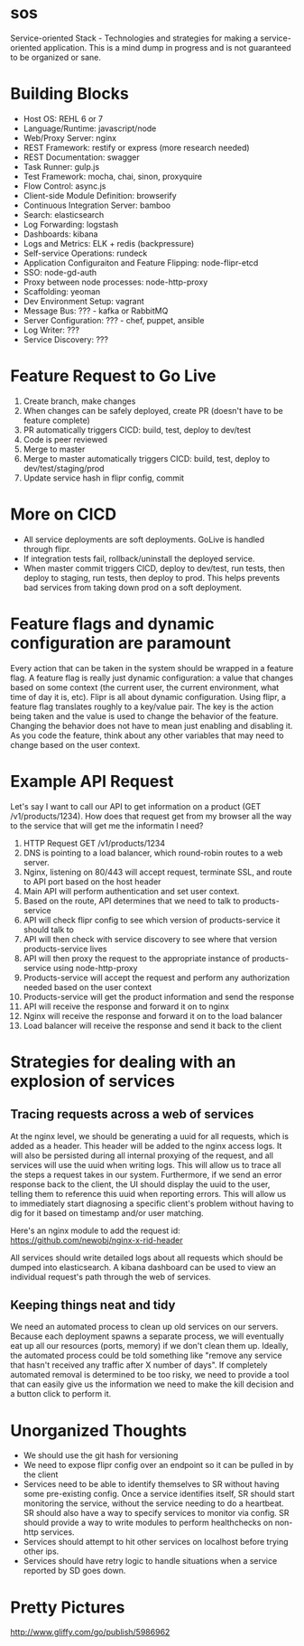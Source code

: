 sos
===

Service-oriented Stack - Technologies and strategies for making a service-oriented application.  This is a mind dump in progress and is not guaranteed to be organized or sane.

# Building Blocks

* Host OS: REHL 6 or 7
* Language/Runtime: javascript/node
* Web/Proxy Server: nginx
* REST Framework: restify or express (more research needed)
* REST Documentation: swagger
* Task Runner: gulp.js
* Test Framework: mocha, chai, sinon, proxyquire
* Flow Control: async.js
* Client-side Module Definition: browserify
* Continuous Integration Server: bamboo
* Search: elasticsearch
* Log Forwarding: logstash
* Dashboards: kibana
* Logs and Metrics: ELK + redis (backpressure)
* Self-service Operations: rundeck
* Application Configuraiton and Feature Flipping: node-flipr-etcd
* SSO: node-gd-auth
* Proxy between node processes: node-http-proxy
* Scaffolding: yeoman
* Dev Environment Setup: vagrant
* Message Bus: ??? - kafka or RabbitMQ
* Server Configuration: ??? - chef, puppet, ansible
* Log Writer: ???
* Service Discovery: ???

# Feature Request to Go Live
1. Create branch, make changes
2. When changes can be safely deployed, create PR (doesn't have to be feature complete)
3. PR automatically triggers CICD: build, test, deploy to dev/test
4. Code is peer reviewed
5. Merge to master
6. Merge to master automatically triggers CICD: build, test, deploy to dev/test/staging/prod
7. Update service hash in flipr config, commit

# More on CICD
* All service deployments are soft deployments.  GoLive is handled through flipr.
* If integration tests fail, rollback/uninstall the deployed service.
* When master commit triggers CICD, deploy to dev/test, run tests, then deploy to staging, run tests, then deploy to prod.  This helps prevents bad services from taking down prod on a soft deployment.

# Feature flags and dynamic configuration are paramount
Every action that can be taken in the system should be wrapped in a feature flag.  A feature flag is really just dynamic configuration: a value that changes based on some context (the current user, the current environment, what time of day it is, etc).  Flipr is all about dynamic configuration.  Using flipr, a feature flag translates roughly to a key/value pair.  The key is the action being taken and the value is used to change the behavior of the feature.  Changing the behavior does not have to mean just enabling and disabling it.  As you code the feature, think about any other variables that may need to change based on the user context.

# Example API Request
Let's say I want to call our API to get information on a product (GET /v1/products/1234).  How does that request get from my browser all the way to the service that will get me the informatin I need?

1. HTTP Request GET /v1/products/1234
2. DNS is pointing to a load balancer, which round-robin routes to a web server.
3. Nginx, listening on 80/443 will accept request, terminate SSL, and route to API port based on the host header
4. Main API will perform authentication and set user context.
5. Based on the route, API determines that we need to talk to products-service
6. API will check flipr config to see which version of products-service it should talk to
7. API will then check with service discovery to see where that version products-service lives
8. API will then proxy the request to the appropriate instance of products-service using node-http-proxy
9. Products-service will accept the request and perform any authorization needed based on the user context
10. Products-service will get the product information and send the response
11. API will receive the response and forward it on to nginx
12. Nginx will receive the response and forward it on to the load balancer
13. Load balancer will receive the response and send it back to the client

# Strategies for dealing with an explosion of services

## Tracing requests across a web of services
At the nginx level, we should be generating a uuid for all requests, which is added as a header.  This header will be added to the nginx access logs.  It will also be persisted during all internal proxying of the request, and all services will use the uuid when writing logs.  This will allow us to trace all the steps a request takes in our system.  Furthermore, if we send an error response back to the client, the UI should display the uuid to the user, telling them to reference this uuid when reporting errors.  This will allow us to immediately start diagnosing a specific client's problem without having to dig for it based on timestamp and/or user matching.

Here's an nginx module to add the request id: https://github.com/newobj/nginx-x-rid-header

All services should write detailed logs about all requests which should be dumped into elasticsearch.  A kibana dashboard can be used to view an individual request's path through the web of services.

## Keeping things neat and tidy
We need an automated process to clean up old services on our servers.  Because each deployment spawns a separate process, we will eventually eat up all our resources (ports, memory) if we don't clean them up.  Ideally, the automated process could be told something like "remove any service that hasn't received any traffic after X number of days".  If completely automated removal is determined to be too risky, we need to provide a tool that can easily give us the information we need to make the kill decision and a button click to perform it.

# Unorganized Thoughts
* We should use the git hash for versioning
* We need to expose flipr config over an endpoint so it can be pulled in by the client
* Services need to be able to identify themselves to SR without having some pre-existing config.  Once a service identifies itself, SR should start monitoring the service, without the service needing to do a heartbeat.  SR should also have a way to specify services to monitor via config.  SR should provide a way to write modules to perform healthchecks on non-http services.
* Services should attempt to hit other services on localhost before trying other ips.
* Services should have retry logic to handle situations when a service reported by SD goes down.

# Pretty Pictures

http://www.gliffy.com/go/publish/5986962
